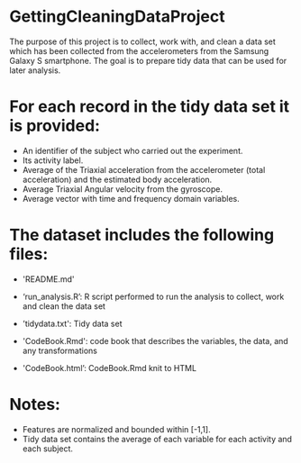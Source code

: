 # GettingCleaningDataProject

The purpose of this project is to collect, work with, and clean a data set which has been collected from the accelerometers from the Samsung Galaxy S smartphone. The goal is to prepare tidy data that can be used for later analysis.

For each record in the tidy data set it is provided:
======================================

- An identifier of the subject who carried out the experiment.
- Its activity label. 
- Average of the Triaxial acceleration from the accelerometer (total acceleration) and the estimated body acceleration.
- Average Triaxial Angular velocity from the gyroscope. 
- Average vector with time and frequency domain variables. 

The dataset includes the following files:
=========================================

- 'README.md'

- ‘run_analysis.R’: R script performed to run the analysis to collect, work and clean the data set

- ’tidydata.txt': Tidy data set

- 'CodeBook.Rmd': code book that describes the variables, the data, and any transformations

- 'CodeBook.html’: CodeBook.Rmd knit to HTML


Notes: 
======
- Features are normalized and bounded within [-1,1].
- Tidy data set contains the average of each variable for each activity and each subject.

